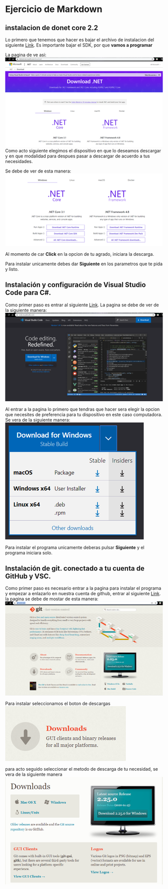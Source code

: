 
# Ejercicio de Markdown

## instalacion de donet core 2.2
Lo primero que tenemos que hacer es bajar el archivo de instalacion del siguiente [Link](https://dotnet.microsoft.com/download/dotnet-core/3.0).
Es importante bajar el SDK, por que **vamos a programar**

La pagina de ve asi:
![fuente](https://github.com/AndreaIzabal/POO/blob/master/Setup/IMG/Image%202.PNG)
Como acto siguiente elegimos el dispositivo en que lo deseamos descargar y en que modalidad para despues pasar a descargar
de acuerdo a tus necesidades.


Se debe de ver de esta manera: 
![Fuente](https://github.com/AndreaIzabal/POO/blob/master/Setup/IMG/Image%203.PNG)


Al momento de car **Click** en la opcion de tu agrado, iniciara la descarga.


Para instalar unicamente debes dar **Siguiente** en los parametros que te pida y listo.

## Instalación y configuración de Visual Studio Code para C#.
Como primer paso es entrar al siguiente [Link](https://code.visualstudio.com/).
La pagina se debe de ver de la siguiente manera:
![Fuente](https://github.com/AndreaIzabal/POO/blob/master/Setup/IMG/Imagen%201.PNG)


Al entrar a la pagina lo primero que tendras que hacer sera elegir la opcion que necesites 
de preferencia para tu dispositivo en este caso computadora.
Se vera de la siguiente manera:
![Fuente](https://github.com/AndreaIzabal/POO/blob/master/Setup/IMG/Image%201.1.PNG)

Para instalar el programa unicamente deberas pulsar **Siguiente** y el programa iniciara solo.


## Instalación de git. conectado a tu cuenta de GitHub y VSC.
Como primer paso es necesario entrar a la pagina para instalar el programa y empezar a enlazarlo
en nuestra cuenta de github, entrar al siguiente [Link](https://git-scm.com/). 
la pagina se debe de mostar de esta manera:
![Fuente](https://github.com/AndreaIzabal/POO/blob/master/Setup/IMG/image%202%2C2.PNG)

Para instalar seleccionamos el boton de descargas
![Fuente](https://github.com/AndreaIzabal/POO/blob/master/Setup/IMG/Image%203.1.PNG)

para acto seguido seleccionar el metodo de descarga de tu necesidad, se vera de la
siguiente manera 
![Fuente](https://github.com/AndreaIzabal/POO/blob/master/Setup/IMG/image%203.2.PNG)

